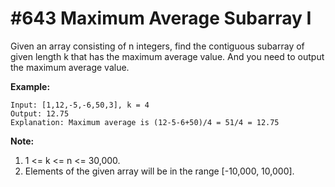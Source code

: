 # #643 Maximum Average Subarray I

Given an array consisting of n integers, find the contiguous subarray of given length k that has the maximum average value. And you need to output the maximum average value.

**Example:**

```
Input: [1,12,-5,-6,50,3], k = 4
Output: 12.75
Explanation: Maximum average is (12-5-6+50)/4 = 51/4 = 12.75
```

**Note:** 

1. 1 <= k <= n <= 30,000.
2. Elements of the given array will be in the range [-10,000, 10,000].